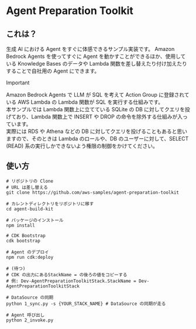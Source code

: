 # Agent Preparation Toolkit

## これは？
生成 AI における Agent をすぐに体感できるサンプル実装です。
Amazon Bedrock Agents を使ってすぐに Agent を動かすことができるほか、使用している Knowledge Bases のデータや Lambda 関数を差し替えたり付け加えたりすることで自社用の Agent にできます。

> [!IMPORTANT]
> Amazon Bedrock Agents で LLM が SQL を考えて Action Group に登録されている AWS Lambda の Lambda 関数が SQL を実行する仕組みです。  
> 本サンプルでは Lambda 関数上に立てている SQLite の DB に対してクエリを投げており、Lambda 関数上で INSERT や DROP の命令を除外する仕組みが入っています。  
> 実際には RDS や Athena などの DB に対してクエリを投げることもあると思いますので、そのときは Lambda のロールや、DB のユーザーに対して、SELECT (READ) 系の実行しかできないよう権限の制御をかけてください。

## 使い方

```shell
# リポジトリの Clone
# URL は差し替える
git clone https://github.com/aws-samples/agent-preparation-toolkit

# カレントディレクトリをリポジトリに移す
cd agent-build-kit

# パッケージのインストール
npm install

# CDK Bootstrap
cdk bootstrap

# Agent のデプロイ
npm run cdk:deploy

# (待つ)
# CDK の出力にあるStackName = の後ろの値をコピーする
# 例: Dev-AgentPreparationToolkitStack.StackName = Dev-AgentPreparationToolkitStack

# DataSource の同期
python 1_sync.py -s {YOUR_STACK_NAME} # DataSource の同期が走る

# Agent 呼び出し
python 2_invoke.py 
```
